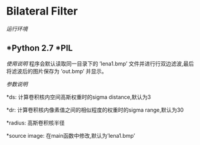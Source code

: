 Bilateral Filter
==========

*运⾏环境*

*Python 2.7
*PIL
-----------

*使用说明*
程序会默认读取同一目录下的 ’lena1.bmp’ ⽂件并进⾏行双边滤波,最后将滤波后的图⽚保存为 ’out.bmp’ 并显⽰。

*参数说明*

*ds: 计算卷积核内空间高斯权重时的sigma distance,默认为3

*dr: 计算卷积核内像素值之间的相似程度的权重时的sigma range,默认为30

*radius: ⾼斯卷积核半径

*source image: 在main函数中修改,默认为’lena1.bmp’